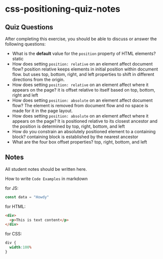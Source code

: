 # css-positioning-quiz-notes

## Quiz Questions

After completing this exercise, you should be able to discuss or answer the following questions:

- What is the **default** value for the `position` property of HTML elements?
static
- How does setting `position: relative` on an element affect document flow?
position relative keeps elements in initial position within document flow. but uses top, bottom, right, and left properties to shift in different directions from the origin.
- How does setting `position: relative` on an element affect where it appears on the page?
it is offset relative to itself based on top, bottom, right and left
- How does setting `position: absolute` on an element affect document flow?
The element is removed from document flow and no space is made for it in the page layout.
- How does setting `position: absolute` on an element affect where it appears on the page?
It is positioned relative to its closest ancestor and the position is determined by top, right, bottom, and left
- How do you constrain an absolutely positioned element to a containing block?
containing block is established by the nearest ancestor
- What are the four box offset properties?
top, right, bottom, and left

## Notes

All student notes should be written here.


How to write `Code Examples` in markdown

for JS:
```javascript
const data = "Howdy"
```

for HTML:
```html
<div>
  <p>This is text content</p>
</div>
```

for CSS:
```css
div {
  width:100%
}
```
